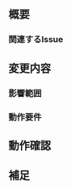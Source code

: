## 概要
<!-- 変更の目的 もしくは 関連する Issue 番号 -->

### 関連するIssue
<!-- GitHub の Issue やチケットのリンク -->

## 変更内容
<!-- ビューの変更がある場合はスクショによる比較などがあるとわかりやすい -->

### 影響範囲
<!-- この関数を変更したのでこの機能にも影響がある、など -->

### 動作要件
<!-- 動作に必要な 環境変数 / 依存関係 / DB の更新 など -->

## 動作確認
<!-- 動作を確認する手順など -->

## 補足
<!-- レビューをする際に見てほしい点、ローカル環境で試す際の注意点、など -->
